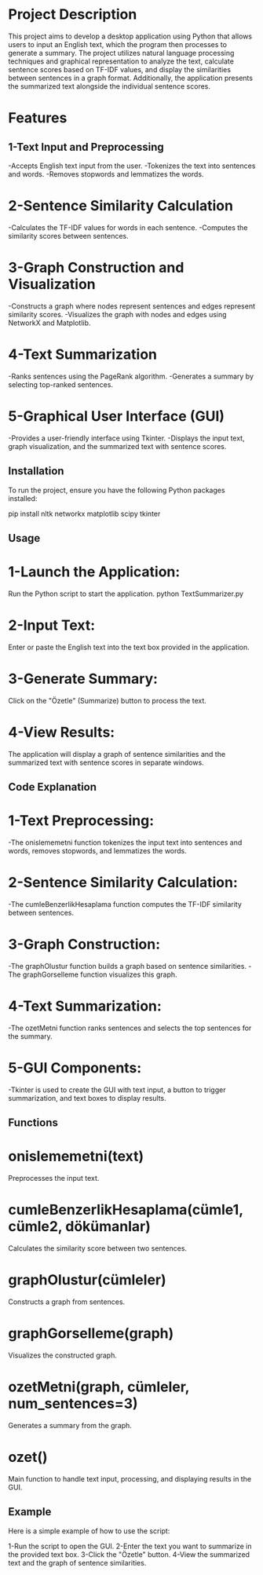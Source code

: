 # Project Description
This project aims to develop a desktop application using Python that allows users to input an English text, which the program then processes to generate a summary. The project utilizes natural language processing techniques and graphical representation to analyze the text, calculate sentence scores based on TF-IDF values, and display the similarities between sentences in a graph format. Additionally, the application presents the summarized text alongside the individual sentence scores.

# Features
## 1-Text Input and Preprocessing
-Accepts English text input from the user.
-Tokenizes the text into sentences and words.
-Removes stopwords and lemmatizes the words.

# 2-Sentence Similarity Calculation
-Calculates the TF-IDF values for words in each sentence.
-Computes the similarity scores between sentences.

# 3-Graph Construction and Visualization
-Constructs a graph where nodes represent sentences and edges represent similarity scores.
-Visualizes the graph with nodes and edges using NetworkX and Matplotlib.

# 4-Text Summarization
-Ranks sentences using the PageRank algorithm.
-Generates a summary by selecting top-ranked sentences.

# 5-Graphical User Interface (GUI)
-Provides a user-friendly interface using Tkinter.
-Displays the input text, graph visualization, and the summarized text with sentence scores.

## Installation
To run the project, ensure you have the following Python packages installed:

pip install nltk networkx matplotlib scipy tkinter

## Usage
# 1-Launch the Application:
Run the Python script to start the application.
python TextSummarizer.py

# 2-Input Text:
Enter or paste the English text into the text box provided in the application.

# 3-Generate Summary:
Click on the "Özetle" (Summarize) button to process the text.

# 4-View Results:
The application will display a graph of sentence similarities and the summarized text with sentence scores in separate windows.

## Code Explanation
# 1-Text Preprocessing:
-The onislememetni function tokenizes the input text into sentences and words, removes stopwords, and lemmatizes the words.

# 2-Sentence Similarity Calculation:
-The cumleBenzerlikHesaplama function computes the TF-IDF similarity between sentences.

# 3-Graph Construction:
-The graphOlustur function builds a graph based on sentence similarities.
-The graphGorselleme function visualizes this graph.

# 4-Text Summarization:
-The ozetMetni function ranks sentences and selects the top sentences for the summary.

# 5-GUI Components:
-Tkinter is used to create the GUI with text input, a button to trigger summarization, and text boxes to display results.

## Functions
# onislememetni(text)
Preprocesses the input text.

# cumleBenzerlikHesaplama(cümle1, cümle2, dökümanlar)
Calculates the similarity score between two sentences.

# graphOlustur(cümleler)
Constructs a graph from sentences.

# graphGorselleme(graph)
Visualizes the constructed graph.

# ozetMetni(graph, cümleler, num_sentences=3)
Generates a summary from the graph.

# ozet()
Main function to handle text input, processing, and displaying results in the GUI.

## Example
Here is a simple example of how to use the script:

1-Run the script to open the GUI.
2-Enter the text you want to summarize in the provided text box.
3-Click the "Özetle" button.
4-View the summarized text and the graph of sentence similarities.
